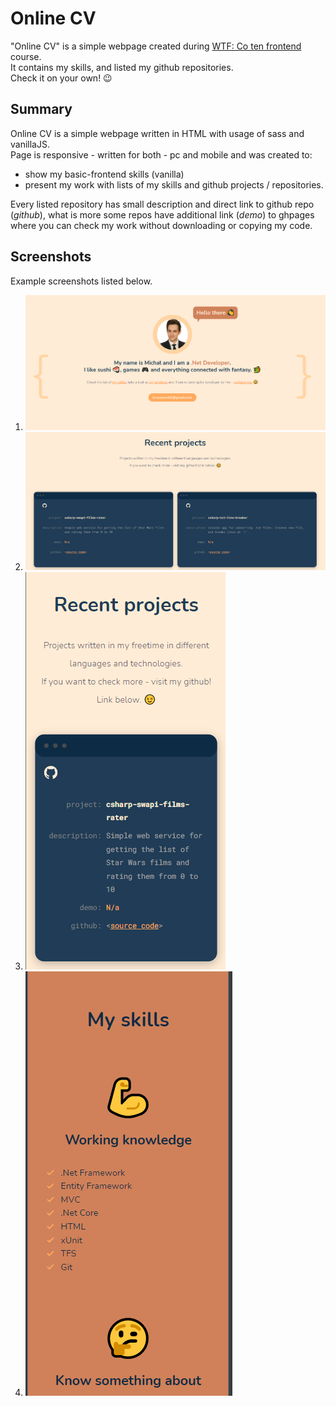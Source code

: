 # Online CV
"Online CV" is a simple webpage created during [WTF: Co ten frontend](https://cotenfrontend.pl/) course.  
It contains my skills, and listed my github repositories.  
Check it on your own! 😉

## Summary
Online CV is a simple webpage written in HTML with usage of sass and vanillaJS.  
Page is responsive - written for both - pc and mobile and was created to:
- show my basic-frontend skills (vanilla)  
- present my work with lists of my skills and github projects / repositories.  

Every listed repository has small description and direct link to github repo (*github*), what is more some repos have additional link (*demo*) to ghpages where you can check my work without downloading or copying my code.


## Screenshots
Example screenshots listed below.

1. ![Hello section](gh/hello.png)
2. ![Projects section](gh/projects.png)
3. ![Projects section mobile](gh/projects_mobile.png)
4. ![Skills mobile](gh/skills_mobile.png#skills_mobile)
